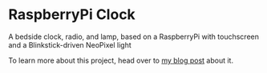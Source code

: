# RaspberryPi Clock

A bedside clock, radio, and lamp, based on a RaspberryPi with touchscreen and a Blinkstick-driven NeoPixel light

To learn more about this project, head over to [my blog post](https://tinkerthon.de/2014/11/ein-internet-wecker-mit-raspberry-pi/) about it. 
